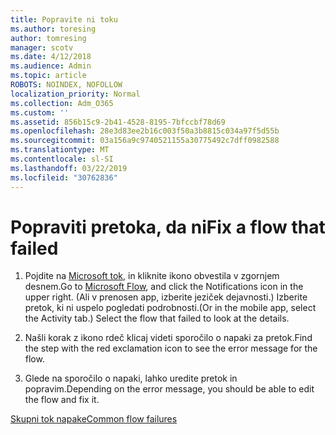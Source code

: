 ```yaml
---
title: Popravite ni toku
ms.author: toresing
author: tomresing
manager: scotv
ms.date: 4/12/2018
ms.audience: Admin
ms.topic: article
ROBOTS: NOINDEX, NOFOLLOW
localization_priority: Normal
ms.collection: Adm_O365
ms.custom: ''
ms.assetid: 856b15c9-2b41-4528-8195-7bfccbf78d69
ms.openlocfilehash: 28e3d83ee2b16c003f50a3b8815c034a97f5d55b
ms.sourcegitcommit: 03a156a9c9740521155a30775492c7dff0982588
ms.translationtype: MT
ms.contentlocale: sl-SI
ms.lasthandoff: 03/22/2019
ms.locfileid: "30762836"
---
```

# <a name="fix-a-flow-that-failed"></a><span data-ttu-id="8e93c-102">Popraviti pretoka, da ni</span><span class="sxs-lookup"><span data-stu-id="8e93c-102">Fix a flow that failed</span></span>

1. <span data-ttu-id="8e93c-103">Pojdite na [Microsoft tok](https://flow.microsoft.com/), in kliknite ikono obvestila v zgornjem desnem.</span><span class="sxs-lookup"><span data-stu-id="8e93c-103">Go to [Microsoft Flow](https://flow.microsoft.com/), and click the Notifications icon in the upper right.</span></span> <span data-ttu-id="8e93c-104">(Ali v prenosen app, izberite jeziček dejavnosti.) Izberite pretok, ki ni uspelo pogledati podrobnosti.</span><span class="sxs-lookup"><span data-stu-id="8e93c-104">(Or in the mobile app, select the Activity tab.) Select the flow that failed to look at the details.</span></span>
    
2. <span data-ttu-id="8e93c-105">Našli korak z ikono rdeč klicaj videti sporočilo o napaki za pretok.</span><span class="sxs-lookup"><span data-stu-id="8e93c-105">Find the step with the red exclamation icon to see the error message for the flow.</span></span>
    
3. <span data-ttu-id="8e93c-106">Glede na sporočilo o napaki, lahko uredite pretok in popravim.</span><span class="sxs-lookup"><span data-stu-id="8e93c-106">Depending on the error message, you should be able to edit the flow and fix it.</span></span> 
    
[<span data-ttu-id="8e93c-107">Skupni tok napake</span><span class="sxs-lookup"><span data-stu-id="8e93c-107">Common flow failures</span></span>](https://go.microsoft.com/fwlink/?linkid=872110)
  


